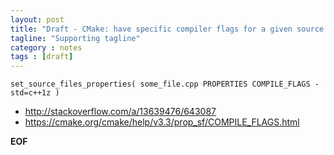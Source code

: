 ```yaml
---
layout: post
title: "Draft - CMake: have specific compiler flags for a given source file"
tagline: "Supporting tagline"
category : notes
tags : [draft]
---
```


    set_source_files_properties( some_file.cpp PROPERTIES COMPILE_FLAGS -std=c++1z )

* <http://stackoverflow.com/a/13639476/643087>
* <https://cmake.org/cmake/help/v3.3/prop_sf/COMPILE_FLAGS.html>

__EOF__

